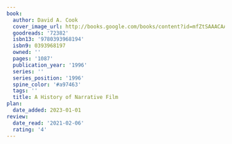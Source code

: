 ```yaml
---
book:
  author: David A. Cook
  cover_image_url: http://books.google.com/books/content?id=mfZtSAAACAAJ&printsec=frontcover&img=1&zoom=1&source=gbs_api
  goodreads: '72382'
  isbn13: '9780393968194'
  isbn9: 0393968197
  owned: ''
  pages: '1087'
  publication_year: '1996'
  series: ''
  series_position: '1996'
  spine_color: '#a97463'
  tags: ''
  title: A History of Narrative Film
plan:
  date_added: 2023-01-01
review:
  date_read: '2021-02-06'
  rating: '4'
---
```


